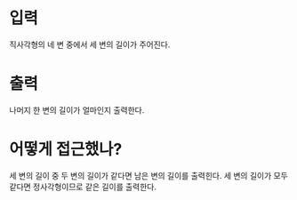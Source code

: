 # 입력
직사각형의 네 변 중에서 세 변의 길이가 주어진다.
# 출력
나머지 한 변의 길이가 얼마인지 출력한다.
# 어떻게 접근했나?
세 변의 길이 중 두 변의 길이가 같다면 남은 변의 길이를 출력힌다.
세 변의 길이가 모두 같다면 정사각형이므로 같은 길이를 출력한다.
